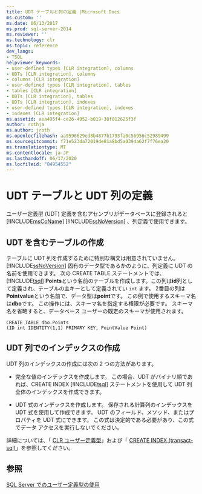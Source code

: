 ```yaml
---
title: UDT テーブルと列の定義 |Microsoft Docs
ms.custom: ''
ms.date: 06/13/2017
ms.prod: sql-server-2014
ms.reviewer: ''
ms.technology: clr
ms.topic: reference
dev_langs:
- TSQL
helpviewer_keywords:
- user-defined types [CLR integration], columns
- UDTs [CLR integration], columns
- columns [CLR integration]
- user-defined types [CLR integration], tables
- tables [CLR integration]
- UDTs [CLR integration], tables
- UDTs [CLR integration], indexes
- user-defined types [CLR integration], indexes
- indexes [CLR integration]
ms.assetid: aea495f4-ce26-4952-b019-38f012625f3f
author: rothja
ms.author: jroth
ms.openlocfilehash: aa9596629ed8b4877b1793fa0c56956c52989499
ms.sourcegitcommit: f71e523da72019de81a8bd5a0394a62f7f76ea20
ms.translationtype: MT
ms.contentlocale: ja-JP
ms.lasthandoff: 06/17/2020
ms.locfileid: "84954552"
---
```

# <a name="defining-udt-tables-and-columns"></a>UDT テーブルと UDT 列の定義
  ユーザー定義型 (UDT) 定義を含むアセンブリがデータベースに登録されると [!INCLUDE[msCoName](../../includes/msconame-md.md)] [!INCLUDE[ssNoVersion](../../includes/ssnoversion-md.md)] 、列定義で使用できます。  
  
## <a name="creating-tables-with-udts"></a>UDT を含むテーブルの作成  
 テーブルに UDT 列を作成するために特別な構文は用意されていません。 [!INCLUDE[ssNoVersion](../../includes/ssnoversion-md.md)] 固有のデータ型であるかのように、列定義に UDT の名前を使用できます。 次の CREATE TABLE ステートメントでは、 [!INCLUDE[tsql](../../includes/tsql-md.md)] **Points**という名前のテーブルを作成します。この列は**id**列として定義され、テーブルの主キーとして定義されてい `int` ます。 2番目の列は**Pointvalue**という名前で、データ型は**point**です。 この例で使用するスキーマ名は**dbo**です。 この操作には、スキーマ名を指定する権限が必要です。 スキーマ名を省略すると、データベース ユーザーの既定のスキーマが使用されます。  
  
```  
CREATE TABLE dbo.Points   
(ID int IDENTITY(1,1) PRIMARY KEY, PointValue Point)  
```  
  
## <a name="creating-indexes-on-udt-columns"></a>UDT 列でのインデックスの作成  
 UDT 列のインデックスの作成には次の 2 つの方法があります。  
  
-   完全な値のインデックスを作成します。 この場合、UDT がバイナリ順であれば、CREATE INDEX [!INCLUDE[tsql](../../includes/tsql-md.md)] ステートメントを使用して UDT 列全体のインデックスを作成できます。  
  
-   UDT 式のインデックスを作成します。 保存される計算列のインデックスを UDT 式を使用して作成できます。 UDT のフィールド、メソッド、またはプロパティを UDT 式にできます。 この式は決定的である必要があり、この式でデータ アクセスを実行しないでください。  
  
 詳細については、「 [CLR ユーザー定義型](clr-user-defined-types.md)」および「 [CREATE INDEX &#40;transact-sql&#41;](/sql/t-sql/statements/create-index-transact-sql)」を参照してください。  
  
## <a name="see-also"></a>参照  
 [SQL Server でのユーザー定義型の使用](working-with-user-defined-types-in-sql-server.md)  
  
  
